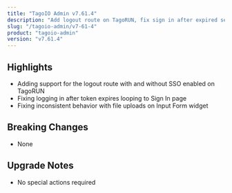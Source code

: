 ```yaml
---
title: "TagoIO Admin v7.61.4"
description: "Add logout route on TagoRUN, fix sign in after expired session"
slug: "/tagoio-admin/v7-61-4"
product: "tagoio-admin"
version: "v7.61.4"
---
```


## Highlights

- Adding support for the logout route with and without SSO enabled on TagoRUN
- Fixing logging in after token expires looping to Sign In page
- Fixing inconsistent behavior with file uploads on Input Form widget

## Breaking Changes

- None

## Upgrade Notes

- No special actions required

